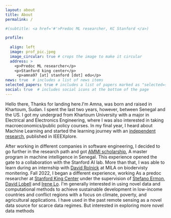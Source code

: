 ```yaml
---
layout: about
title: About
permalink: /

#(subtitle: <a href='#'>Predoc ML researcher, KC Stanford </a>)

profile:
  
  align: left
  image: prof_pic.jpeg
  image_circular: true # crops the image to make it circular
  address: >
    <p>Predoc ML researcher</p>
    <p>Stanford king center</p>
     <p>amna97 [at] stanford [dot] edu</p>
news: true  # includes a list of news items
selected_papers: true # includes a list of papers marked as "selected={true}"
social: true  # includes social icons at the bottom of the page
---
```


[//]: # (Write your biography here. Tell the world about yourself. Link to your favorite [subreddit]&#40;http://reddit.com&#41;. You can put a picture in, too. The code is already in, just name your picture `prof_pic.jpg` and put it in the `img/` folder.)

[//]: # ()
[//]: # (Put your address / P.O. box / other info right below your picture. You can also disable any these elements by editing `profile` property of the YAML header of your `_pages/about.md`. Edit `_bibliography/papers.bib` and Jekyll will render your [publications page]&#40;/al-folio/publications/&#41; automatically.)

[//]: # ()
[//]: # ([//])
Hello there, Thanks for landing here.I'm Amna, was born and raised in Khartoum, Sudan. I spent the last two years, however, between Senegal and the US.
I got my undergrad from Khartoum University with a major in Electrical and Electronics Engineering, where I was also interested in taking macroeconomics/public policy courses. In my final year, I heard about Machine Learning and started the learning journey with an [independent research](https://ieeexplore.ieee.org/abstract/document/9070840), published in IEEEXplore.

After working in different companies in software engineering, I decided to go further in the research path and got [AMMI scholarship](https://aimsammi.org/), A master program in machine intelligence in Senegal.
This experience opened the gate to a collaboration with the Stanford AI lab. More than that, I was able to learn during an internship with [David Rolnick](https://davidrolnick.com/) at MILA on biodervisty monitering. Fall 2022, I began a different experience, working As a predoc researcher at [Stanford King Center](https://kingcenter.stanford.edu/) under the supervision of [Stefano Ermon](https://cs.stanford.edu/~ermon/), [David Lobell](https://fse.fsi.stanford.edu/people/david_lobell) and [Irene Lo](https://sites.google.com/view/irene-lo). 
I'm generally interested in using novel data and computational methods to achieve sustainable development in low-income countries and conflict regions with a focus on climate, poverty, and agricultural applications. I have used in the past remote sensing as a novel data source for scarce data regimes. But interested in exploring more novel data methods

[//]: # (&#40;Link to your social media connections, too. This theme is set up to use [Linkedin]&#40;&#40;https://www.linkedin.com/in/amna-elmustafa-20ab8b11a/&#41;&#41; )
